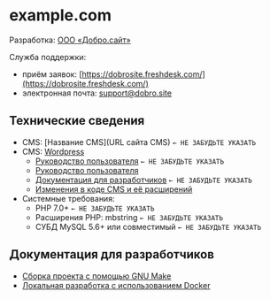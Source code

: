 # example.com

Разработка: [ООО «Добро.сайт»](http://добро.сайт/)

Служба поддержки:
- приём заявок: [https://dobrosite.freshdesk.com/](https://dobrosite.freshdesk.com/)
- электронная почта: [support@dobro.site](mailto:support@dobro.site)

## Технические сведения

- CMS: [Название CMS](URL сайта CMS) `← НЕ ЗАБУДЬТЕ УКАЗАТЬ`
- CMS: [Wordpress](https://ru.wordpress.org/)
  - [Руководство пользователя](URL) `← НЕ ЗАБУДЬТЕ УКАЗАТЬ`
  - [Руководство пользователя](https://codex.wordpress.org/ru:Main_Page)
  - [Документация для разработчиков](URL) `← НЕ ЗАБУДЬТЕ УКАЗАТЬ`
  - [Изменения в коде CMS и её расширений](develop/patch/README.md)
- Системные требования:
  - PHP 7.0+ `← НЕ ЗАБУДЬТЕ УКАЗАТЬ`
  - Расширения PHP: mbstring `← НЕ ЗАБУДЬТЕ УКАЗАТЬ`
  - СУБД MySQL 5.6+ или совместимый `← НЕ ЗАБУДЬТЕ УКАЗАТЬ`
 
## Документация для разработчиков

- [Сборка проекта с помощью GNU Make](doc/make.md)
- [Локальная разработка с использованием Docker](doc/docker.md)
